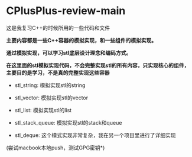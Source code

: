 # CPlusPlus-review-main

这是我复习C++的时候所用的一些代码和文件

**主要内容都是一些C++容器的模拟实现，和一些组件的模拟实现。**

**通过模拟实现，可以学习stl底层设计理念和编码方式。**

**在这里面的stl模拟实现代码，不会完整实现stl的所有内容，只实现核心的组件，主要目的是学习，不是真的完整实现这些容器**


- stl_string: 模拟实现stl的string

- stl_vector: 模拟实现stl的vector

- stl_list: 模拟实现stl的list

- stl_stack_queue: 模拟实现stl的stack和queue

- stl_deque: 这个模式实现非常复杂，我在另一个项目里进行了详细实现

(尝试macbook本地push，测试GPG密钥*)
